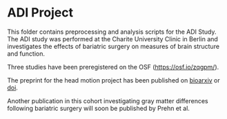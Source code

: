 # ADI Project 

This folder contains preprocessing and analysis scripts for the ADI Study. The ADI study was performed at the Charite University Clinic in Berlin and investigates the effects of bariatric surgery on measures of brain structure and function. 

Three studies have been preregistered on the OSF (https://osf.io/zqgpm/).

The preprint for the head motion project has been published on [bioarxiv](https://www.biorxiv.org/content/10.1101/766261v1) or [doi](https://doi.org/10.1101/766261).

Another publication in this cohort investigating gray matter differences following bariatric surgery will soon be published by Prehn et al.